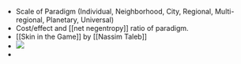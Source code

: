 - Scale of Paradigm (Individual, Neighborhood, City, Regional, Multi-regional, Planetary, Universal)
- Cost/effect and [[net negentropy]] ratio of paradigm.
- [[Skin in the Game]] by [[Nassim Taleb]]
- ![](https://firebasestorage.googleapis.com/v0/b/firescript-577a2.appspot.com/o/imgs%2Fapp%2F[[Neganthropocene]]Summit%2FLHcy-om7an.png?alt=media&token=52882fad-d154-4f14-b660-ef81aa495035)
-